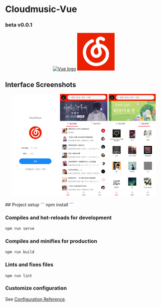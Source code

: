 # Cloudmusic-Vue
### beta v0.0.1
<p align="center"><a href="https://vuejs.org" target="_blank" rel="noopener noreferrer"><img width="120" src="https://vuejs.org/images/logo.png" alt="Vue logo"></a>
<a href="https://github.com/Binaryify/NeteaseCloudMusicApi" target="_blank" rel="noopener noreferrer"><img width="120" src="./src/assets/image/logo.jpg" alt="cloudmusic"></a>
</p>
<h2>Interface Screenshots</h2>
<p align="center">
<img width="30%" src="./src/assets/image/screenshot/login.png" alt="login">
<img width="30%" src="./src/assets/image/screenshot/my1.png" alt="my1">
<img width="30%" src="./src/assets/image/screenshot/my2.png" alt="my2">
</p>
## Project setup
```
npm install
```

### Compiles and hot-reloads for development
```
npm run serve
```

### Compiles and minifies for production
```
npm run build
```

### Lints and fixes files
```
npm run lint
```

### Customize configuration
See [Configuration Reference](https://cli.vuejs.org/config/).

